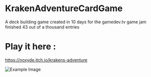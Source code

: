 # KrakenAdventureCardGame
A deck building game created in 10 days for the gamedev.tv game jam
finished 43 out of a thousand entries 

# Play it here : 
https://noxyde.itch.io/krakens-adventure


![Example Image](https://img.itch.zone/aW1hZ2UvMTU1MTc2Ni85MDYzNTMzLmpwZw==/347x500/kP8KTM.jpg)
